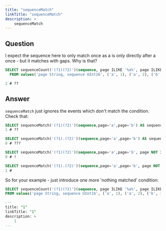 ```yaml
---
title: "sequenceMatch"
linkTitle: "sequenceMatch"
description: >
    sequenceMatch
---
```

## Question

I expect the sequence here to only match once as a is only directly after a once - but it matches with gaps. Why is that?

```sql
SELECT sequenceCount('(?1)(?2)')(sequence, page ILIKE '%a%', page ILIKE '%a%') AS sequences
  FROM values('page String, sequence UInt16', ('a', 1), ('a', 2), ('b', 3), ('b', 4), ('a', 5), ('b', 6), ('a', 7))

2 # ??
```

## Answer

`sequenceMatch` just ignores the events which don't match the condition. Check that:

```sql
SELECT sequenceMatch('(?1)(?2)')(sequence,page='a',page='b') AS sequences　FROM values( 'page String, sequence UInt16' , ('a', 1), ('c',2), ('b', 3));
1 # ??

SELECT sequenceMatch('(?1).(?2)')(sequence,page='a',page='b') AS sequences　FROM values( 'page String, sequence UInt16' , ('a', 1), ('c',2), ('b', 3));
0 # ???

SELECT sequenceMatch('(?1)(?2)')(sequence,page='a',page='b', page NOT IN ('a','b')) AS sequences　from values( 'page String, sequence UInt16' , ('a', 1), ('c',2), ('b', 3));
0 # !

SELECT sequenceMatch('(?1).(?2)')(sequence,page='a',page='b', page NOT IN ('a','b')) AS sequences　from values( 'page String, sequence UInt16' , ('a', 1), ('c',2), ('b', 3));
1 #
```

So for your example - just introduce one more 'nothing matched' condition:

```sql
SELECT sequenceCount('(?1)(?2)')(sequence, page ILIKE '%a%', page ILIKE '%a%', NOT (page ILIKE '%a%')) AS sequences
FROM values('page String, sequence UInt16', ('a', 1), ('a', 2), ('b', 3), ('b', 4), ('a', 5), ('b', 6), ('a', 7))

---
title: "1"
linkTitle: "1"
description: >
    1
---
```

